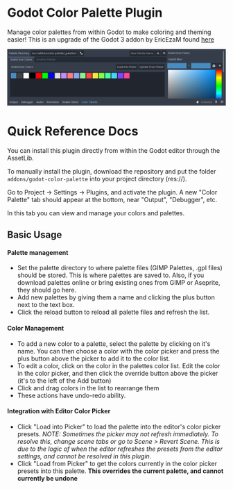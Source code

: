 # Godot Color Palette Plugin
Manage color palettes from within Godot to make coloring and theming easier!
This is an upgrade of the Godot 3 addon by EricEzaM found [here](https://github.com/EricEzaM/godot-color-palette)

![Sample](sample.png "Sample")

# Quick Reference Docs

You can install this plugin directly from within the Godot editor through the AssetLib.

To manually install the plugin, download the repository and put the folder `addons/godot-color-palette` into your project directory (res://).

Go to Project -> Settings -> Plugins, and activate the plugin. A new "Color Palette" tab should appear at the bottom, near "Output", "Debugger", etc. 

In this tab you can view and manage your colors and palettes.

## Basic Usage

#### Palette management
* Set the palette directory to where palette files (GIMP Palettes, .gpl files) should be stored. This is where palettes are saved to. Also, if you download palettes online or bring existing ones from GIMP or Aseprite, they should go here.
* Add new palettes by giving them a name and clicking the plus button next to the text box.
* Click the reload button to reload all palette files and refresh the list.

#### Color Management
* To add a new color to a palette, select the palette by clicking on it's name. You can then choose a color with the color picker and press the plus button above the picker to add it to the color list.
* To edit a color, click on the color in the palettes color list. Edit the color in the color picker, and then click the override button above the picker (it's to the left of the Add button)
* Click and drag colors in the list to rearrange them
* These actions have undo-redo ability.

#### Integration with Editor Color Picker
* Click "Load into Picker" to load the palette into the editor's color picker presets. *NOTE: Sometimes the picker may not refresh immediately. To resolve this, change scene tabs or go to Scene > Revert Scene. This is due to the logic of when the editor refreshes the presets from the editor settings, and cannot be resolved in this plugin.*
* Click "Load from Picker" to get the colors currently in the color picker presets into this palette. **This overrides the current palette, and cannot currently be undone**
